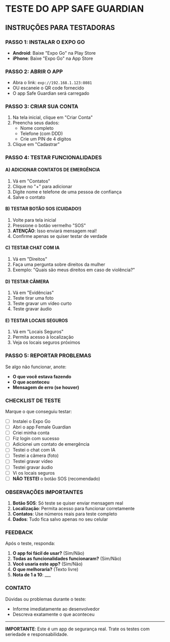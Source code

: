 # TESTE DO APP SAFE GUARDIAN

## INSTRUÇÕES PARA TESTADORAS

### PASSO 1: INSTALAR O EXPO GO
- **Android**: Baixe "Expo Go" na Play Store
- **iPhone**: Baixe "Expo Go" na App Store

### PASSO 2: ABRIR O APP
- Abra o link: `exp://192.168.1.123:8081`
- OU escaneie o QR code fornecido
- O app Safe Guardian será carregado

### PASSO 3: CRIAR SUA CONTA
1. Na tela inicial, clique em "Criar Conta"
2. Preencha seus dados:
   - Nome completo
   - Telefone (com DDD)
   - Crie um PIN de 4 dígitos
3. Clique em "Cadastrar"

### PASSO 4: TESTAR FUNCIONALIDADES

#### A) ADICIONAR CONTATOS DE EMERGÊNCIA
1. Vá em "Contatos"
2. Clique no "+" para adicionar
3. Digite nome e telefone de uma pessoa de confiança
4. Salve o contato

#### B) TESTAR BOTÃO SOS (CUIDADO!)
1. Volte para tela inicial
2. Pressione o botão vermelho "SOS"
3. **ATENÇÃO**: Isso enviará mensagem real!
4. Confirme apenas se quiser testar de verdade

#### C) TESTAR CHAT COM IA
1. Vá em "Direitos"
2. Faça uma pergunta sobre direitos da mulher
3. Exemplo: "Quais são meus direitos em caso de violência?"

#### D) TESTAR CÂMERA
1. Vá em "Evidências"
2. Teste tirar uma foto
3. Teste gravar um vídeo curto
4. Teste gravar áudio

#### E) TESTAR LOCAIS SEGUROS
1. Vá em "Locais Seguros"
2. Permita acesso à localização
3. Veja os locais seguros próximos

### PASSO 5: REPORTAR PROBLEMAS

Se algo não funcionar, anote:
- **O que você estava fazendo**
- **O que aconteceu**
- **Mensagem de erro (se houver)**

### CHECKLIST DE TESTE

Marque o que conseguiu testar:

- [ ] Instalei o Expo Go
- [ ] Abri o app Female Guardian
- [ ] Criei minha conta
- [ ] Fiz login com sucesso
- [ ] Adicionei um contato de emergência
- [ ] Testei o chat com IA
- [ ] Testei a câmera (foto)
- [ ] Testei gravar vídeo
- [ ] Testei gravar áudio
- [ ] Vi os locais seguros
- [ ] **NÃO TESTEI** o botão SOS (recomendado)

### OBSERVAÇÕES IMPORTANTES

1. **Botão SOS**: Só teste se quiser enviar mensagem real
2. **Localização**: Permita acesso para funcionar corretamente
3. **Contatos**: Use números reais para teste completo
4. **Dados**: Tudo fica salvo apenas no seu celular

### FEEDBACK

Após o teste, responda:

1. **O app foi fácil de usar?** (Sim/Não)
2. **Todas as funcionalidades funcionaram?** (Sim/Não)
3. **Você usaria este app?** (Sim/Não)
4. **O que melhoraria?** (Texto livre)
5. **Nota de 1 a 10**: ___

### CONTATO

Dúvidas ou problemas durante o teste:
- Informe imediatamente ao desenvolvedor
- Descreva exatamente o que aconteceu

---

**IMPORTANTE**: Este é um app de segurança real. Trate os testes com seriedade e responsabilidade.